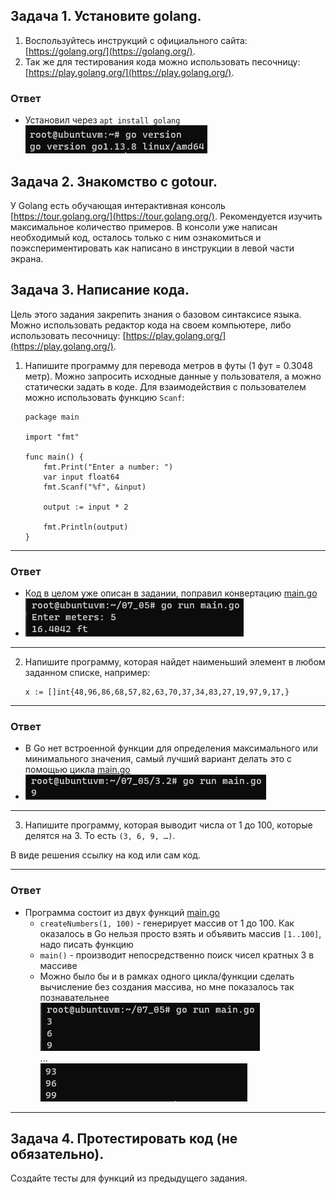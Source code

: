 ## Задача 1. Установите golang.
1. Воспользуйтесь инструкций с официального сайта: [https://golang.org/](https://golang.org/).
2. Так же для тестирования кода можно использовать песочницу: [https://play.golang.org/](https://play.golang.org/).

### Ответ
- Установил через `apt install golang`  
![img.png](07-terraform-05-golang/img/img.png)  

## Задача 2. Знакомство с gotour.
У Golang есть обучающая интерактивная консоль [https://tour.golang.org/](https://tour.golang.org/). 
Рекомендуется изучить максимальное количество примеров. В консоли уже написан необходимый код, 
осталось только с ним ознакомиться и поэкспериментировать как написано в инструкции в левой части экрана.  

## Задача 3. Написание кода. 
Цель этого задания закрепить знания о базовом синтаксисе языка. Можно использовать редактор кода 
на своем компьютере, либо использовать песочницу: [https://play.golang.org/](https://play.golang.org/).

1. Напишите программу для перевода метров в футы (1 фут = 0.3048 метр). Можно запросить исходные данные 
у пользователя, а можно статически задать в коде.
    Для взаимодействия с пользователем можно использовать функцию `Scanf`:
    ```
    package main
    
    import "fmt"
    
    func main() {
        fmt.Print("Enter a number: ")
        var input float64
        fmt.Scanf("%f", &input)
    
        output := input * 2
    
        fmt.Println(output)    
    }
    ```
 
---
### Ответ

- Код в целом уже описан в задании, поправил конвертацию [main.go](07-terraform-05-golang/3.1/main.go)  
- ![img_1.png](07-terraform-05-golang/img/img_1.png)

---

2. Напишите программу, которая найдет наименьший элемент в любом заданном списке, например:
    ```
    x := []int{48,96,86,68,57,82,63,70,37,34,83,27,19,97,9,17,}
    ```
   
---
### Ответ

- В Go нет встроенной функции для определения максимального или минимального значения, самый лучший вариант делать 
это с помощью цикла [main.go](07-terraform-05-golang/3.2/main.go)  
- ![img_2.png](07-terraform-05-golang/img/img_2.png)

---

3. Напишите программу, которая выводит числа от 1 до 100, которые делятся на 3. То есть `(3, 6, 9, …)`.

В виде решения ссылку на код или сам код. 

---
### Ответ

- Программа состоит из двух функций [main.go](07-terraform-05-golang/3.3/main.go)  
  - `createNumbers(1, 100)` - генерирует массив от 1 до 100. Как оказалось в Go нельзя просто взять и объявить массив `[1..100]`, надо писать функцию
  - `main()` - производит непосредственно поиск чисел кратных 3 в массиве
  - Можно было бы и в рамках одного цикла/функции сделать вычисление без создания массива, но мне показалось так познавательнее  
  ![img_3.png](07-terraform-05-golang/img/img_3.png)  
  ...  
  ![img_4.png](07-terraform-05-golang/img/img_4.png)
  
---

## Задача 4. Протестировать код (не обязательно).

Создайте тесты для функций из предыдущего задания. 